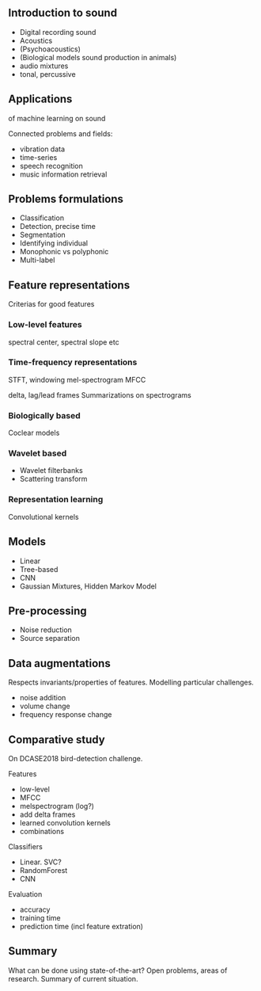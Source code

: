 

## Introduction to sound

- Digital recording sound
- Acoustics
- (Psychoacoustics)
- (Biological models sound production in animals)
- audio mixtures
- tonal, percussive

## Applications
of machine learning on sound

Connected problems and fields:

- vibration data
- time-series
- speech recognition
- music information retrieval

## Problems formulations

- Classification
- Detection, precise time
- Segmentation
- Identifying individual
- Monophonic vs polyphonic
- Multi-label

## Feature representations
Criterias for good features

### Low-level features
spectral center, spectral slope etc

### Time-frequency representations
STFT, windowing
mel-spectrogram
MFCC

delta, lag/lead frames
Summarizations on spectrograms

### Biologically based
Coclear models

### Wavelet based
* Wavelet filterbanks
* Scattering transform

### Representation learning
Convolutional kernels

## Models

- Linear
- Tree-based
- CNN
- Gaussian Mixtures, Hidden Markov Model

## Pre-processing
- Noise reduction
- Source separation

## Data augmentations
Respects invariants/properties of features. Modelling particular challenges.

- noise addition
- volume change
- frequency response change

## Comparative study
On DCASE2018 bird-detection challenge.

Features

* low-level
* MFCC
* melspectrogram (log?)
* add delta frames
* learned convolution kernels
* combinations

Classifiers

* Linear. SVC?
* RandomForest
* CNN

Evaluation

* accuracy
* training time
* prediction time (incl feature extration)

## Summary
What can be done using state-of-the-art?
Open problems, areas of research.
Summary of current situation.


